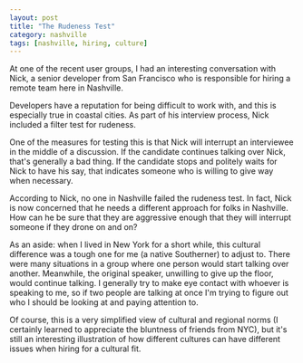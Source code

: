 ```yaml
---
layout: post
title: "The Rudeness Test"
category: nashville
tags: [nashville, hiring, culture]
---
```


At one of the recent user groups, I had an interesting conversation with Nick, a
senior developer from San Francisco who is responsible for hiring a remote team
here in Nashville.

Developers have a reputation for being difficult to work with, and this is
especially true in coastal cities. As part of his interview process, Nick
included a filter test for rudeness.

One of the measures for testing this is that Nick will interrupt an interviewee
in the middle of a discussion. If the candidate continues talking over Nick,
that's generally a bad thing. If the candidate stops and politely waits for Nick
to have his say, that indicates someone who is willing to give way when
necessary.

According to Nick, no one in Nashville failed the rudeness test. In fact, Nick
is now concerned that he needs a different approach for folks in Nashville. How
can he be sure that they are aggressive enough that they will interrupt someone
if they drone on and on?

As an aside: when I lived in New York for a short while, this cultural
difference was a tough one for me (a native Southerner) to adjust to. There were
many situations in a group where one person would start talking over another.
Meanwhile, the original speaker, unwilling to give up the floor, would continue
talking. I generally try to make eye contact with whoever is speaking to me, so
if two people are talking at once I'm trying to figure out who I should be
looking at and paying attention to.

Of course, this is a very simplified view of cultural and regional norms (I
certainly learned to appreciate the bluntness of friends from NYC), but it's
still an interesting illustration of how different cultures can have different
issues when hiring for a cultural fit.
